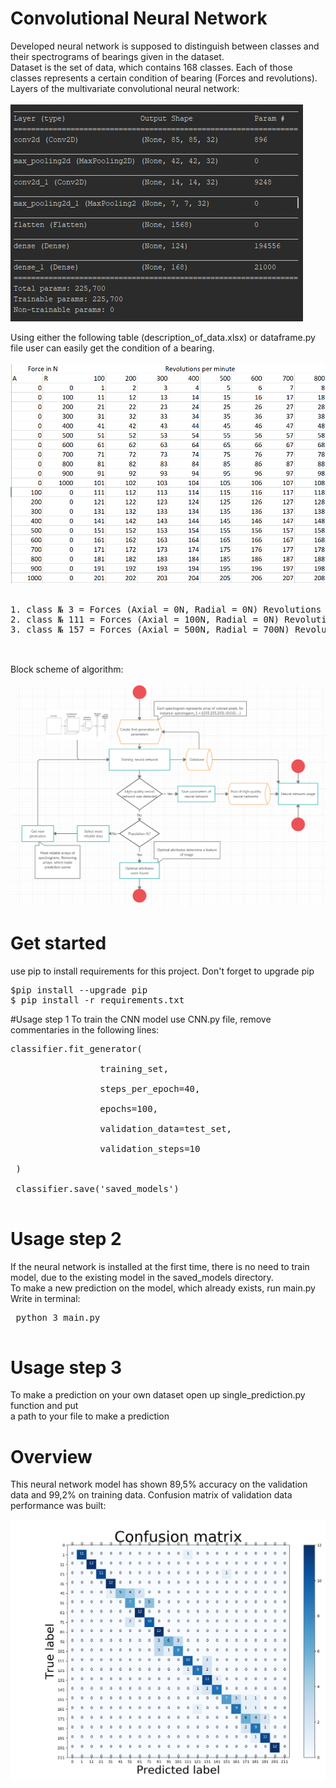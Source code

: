 # Convolutional Neural Network
   Developed neural network is supposed to distinguish between
classes and their spectrograms of bearings given in the dataset.  
Dataset is the set of data, which contains 168 classes. Each of
those classes represents a certain condition of bearing (Forces and revolutions).  
Layers of the multivariate convolutional neural network: <br>
<br>
<img src="assets/layers.png">

Using either the following table (description_of_data.xlsx) or dataframe.py file
user can easily get the condition of a bearing. <br>
<br>
<img src="assets/table.png">  
<br>
<pre>
1. class № 3 = Forces (Axial = 0N, Radial = 0N) Revolutions = 300rpm
2. class № 111 = Forces (Axial = 100N, Radial = 0N) Revolutions = 100rpm
3. class № 157 = Forces (Axial = 500N, Radial = 700N) Revolutions = 700rpm
 
</pre>
<br>
Block scheme of algorithm: <br>
<br>
<img src="assets/concept_of_nn.png">

# Get started
use pip to install requirements for this project. Don't forget to upgrade pip
<pre>
$pip install --upgrade pip
$ pip install -r requirements.txt
</pre>
#Usage step 1
To train the CNN model use CNN.py file, remove commentaries in the following lines:<br>
<pre>
classifier.fit_generator(<br>
                 training_set,<br>
                 steps_per_epoch=40, <br>
                 epochs=100,<br>
                 validation_data=test_set,<br>
                 validation_steps=10 <br>
 )<br>
 classifier.save('saved_models')
 </pre>
 # Usage step 2
 If the neural network is installed at the first time, there is no need to train
 model, due to the existing model in the saved_models directory. <br>
 To make a new prediction on the model, which already exists, run main.py <br>
 Write in terminal:
 <pre>
 python 3 main.py
 </pre>
 # Usage step 3
   To make a prediction on your own dataset open up single_prediction.py function and put
   <br>a path to your file to make a prediction
 # Overview
 This neural network model has shown 89,5% accuracy on the validation data and 99,2% on training 
 data. Confusion matrix of validation data performance was built:
   
 ![picture](assets/hours.png)
 
